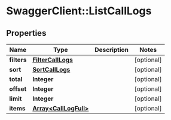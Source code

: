 # SwaggerClient::ListCallLogs

## Properties
Name | Type | Description | Notes
------------ | ------------- | ------------- | -------------
**filters** | [**FilterCallLogs**](FilterCallLogs.md) |  | [optional] 
**sort** | [**SortCallLogs**](SortCallLogs.md) |  | [optional] 
**total** | **Integer** |  | [optional] 
**offset** | **Integer** |  | [optional] 
**limit** | **Integer** |  | [optional] 
**items** | [**Array&lt;CallLogFull&gt;**](CallLogFull.md) |  | [optional] 


